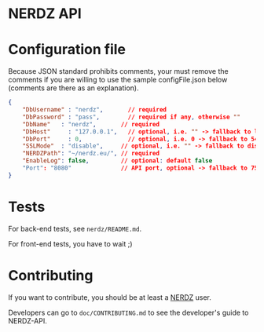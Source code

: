 NERDZ API
=========

# Configuration file

Because JSON standard prohibits comments, your must remove the comments if you are willing to use the sample configFile.json below (comments are there as an explanation).

```JSON
{
    "DbUsername" : "nerdz",       // required
    "DbPassword" : "pass",        // required if any, otherwise ""
    "DbName"   : "nerdz",       // required
    "DbHost"     : "127.0.0.1",   // optional, i.e. "" -> fallback to localhost
    "DbPort"     : 0,             // optional, i.e. 0 -> fallback to 5432
    "SSLMode"  : "disable",     // optional, i.e. "" -> fallback to disable
    "NERDZPath": "~/nerdz.eu/", // required
	"EnableLog": false,		    // optional: default false
    "Port": "8080"              // API port, optional -> fallback to 7536
}
```

# Tests

For back-end tests, see `nerdz/README.md`.

For front-end tests, you have to wait ;)

# Contributing

If you want to contribute, you should be at least a [NERDZ](http://www.nerdz.eu/) user.

Developers can go to `doc/CONTRIBUTING.md` to see the developer's guide to NERDZ-API.
